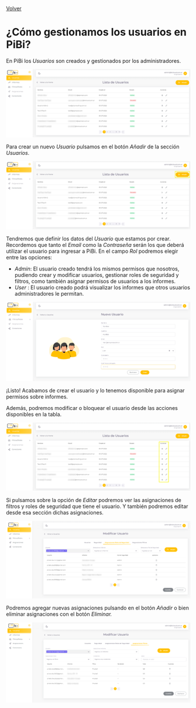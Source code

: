 [Volver](index.md)

# ¿Cómo gestionamos los usuarios en PiBi? 

En PiBi los *Usuarios* son creados y gestionados por los administradores.

![usuarios1](Media/Usuarios/usuarios.PNG)

Para crear un nuevo *Usuario* pulsamos en el botón *Añadir* de la sección *Usuarios*.

![usuarios2](Media/Usuarios/usuarios%20agregar.png)

Tendremos que definir los datos del *Usuario* que estamos por crear. Recordemos que tanto el *Email* como la *Contraseña* serán los que deberá utilizar el usuario para ingresar a PiBi. En el campo *Rol* podremos elegir entre las opciones: 
- *Admin*: El usuario creado tendrá los mismos permisos que nosotros, pudiendo crear y modificar usuarios, gestionar roles de seguridad y filtros, como también asignar permisos de usuarios a los informes.
- *User* : El usuario creado podrá visualizar los informes que otros usuarios administradores le permitan.

![usuarios3](Media/Usuarios/usuarios%20nombre.PNG)

¡Listo! Acabamos de crear el usuario y lo tenemos disponible para asignar permisos sobre informes. 

Además, podremos modificar o bloquear el usuario desde las acciones disponibles en la tabla. 

![usuarios4](Media/Usuarios/usuarios%20acciones.png)

Si pulsamos sobre la opción de *Editar* podremos ver las asignaciones de filtros y roles de seguridad que tiene el usuario. Y también podremos editar desde esa sección dichas asignaciones.  

![usuarios5](Media/Usuarios/Usuarios%20roles.png)

Podremos agregar nuevas asignaciones pulsando en el botón *Añadir* o bien eliminar asignaciones con el botón *Eliminar.*

![usuarios6](Media/Usuarios/Usuarios%20Filtros.png)